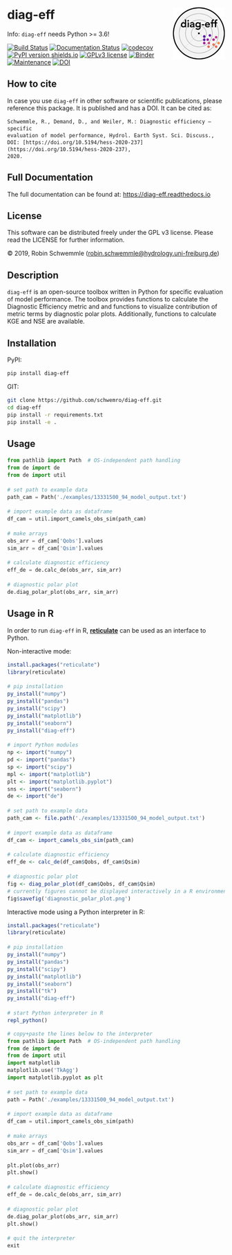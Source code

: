 # diag-eff <img src="logo.png" align="right" width="120" />

Info: `diag-eff` needs Python >= 3.6!

[![Build Status](https://travis-ci.com/schwemro/diag-eff.svg?token=xpMVcD4f5rphE6dVCxpb&branch=master)](https://travis-ci.com/schwemro/diag-eff)
[![Documentation Status](https://readthedocs.org/projects/diag-eff/badge/?version=latest)](https://diag-eff.readthedocs.io/en/latest/?badge=latest)
[![codecov](https://codecov.io/gh/schwemro/diag-eff/branch/master/graph/badge.svg?token=AmLX6d2FuR)](https://codecov.io/gh/schwemro/diag-eff)
[![PyPI version shields.io](https://img.shields.io/pypi/v/diag-eff.svg)](https://pypi.python.org/pypi/diag-eff/)
[![GPLv3 license](https://img.shields.io/badge/License-GPLv3-blue.svg)](http://perso.crans.org/besson/LICENSE.html)
[![Binder](http://mybinder.org/badge_logo.svg)](https://mybinder.org/v2/gh/schwemro/diag-eff/3a4185022087729fdcd517e705114f923701601b)
[![Maintenance](https://img.shields.io/badge/Maintained%3F-yes-green.svg)](https://GitHub.com/Naereen/StrapDown.js/graphs/commit-activity)
[![DOI](https://zenodo.org/badge/203623836.svg)](https://zenodo.org/badge/latestdoi/203623836)

## How to cite

In case you use `diag-eff` in other software or scientific publications,
please reference this package. It is published and has a DOI. It can be cited
as:

    Schwemmle, R., Demand, D., and Weiler, M.: Diagnostic efficiency – specific
    evaluation of model performance, Hydrol. Earth Syst. Sci. Discuss.,
    DOI: [https://doi.org/10.5194/hess-2020-237](https://doi.org/10.5194/hess-2020-237),
    2020.

## Full Documentation

The full documentation can be found at: https://diag-eff.readthedocs.io

## License
This software can be distributed freely under the GPL v3 license. Please read
the LICENSE for further information.

© 2019, Robin Schwemmle (<robin.schwemmle@hydrology.uni-freiburg.de>)

## Description

`diag-eff` is an open-source toolbox written in Python for specific evaluation of
model performance. The toolbox provides functions to calculate the Diagnostic
Efficiency metric and and functions to visualize contribution of metric terms
by diagnostic polar plots. Additionally, functions to calculate KGE and NSE
are available.

## Installation
PyPI:

```bash
pip install diag-eff
```


GIT:

```bash
git clone https://github.com/schwemro/diag-eff.git
cd diag-eff
pip install -r requirements.txt
pip install -e .
```

## Usage

```python
from pathlib import Path  # OS-independent path handling
from de import de
from de import util

# set path to example data
path_cam = Path('./examples/13331500_94_model_output.txt')

# import example data as dataframe
df_cam = util.import_camels_obs_sim(path_cam)

# make arrays
obs_arr = df_cam['Qobs'].values
sim_arr = df_cam['Qsim'].values

# calculate diagnostic efficiency
eff_de = de.calc_de(obs_arr, sim_arr)

# diagnostic polar plot
de.diag_polar_plot(obs_arr, sim_arr)
```
## Usage in R

In order to run `diag-eff` in R, [**reticulate**](https://rstudio.github.io/reticulate/index.html)
can be used as an interface to Python.

Non-interactive mode:

```r
install.packages("reticulate")
library(reticulate)

# pip installation
py_install("numpy")
py_install("pandas")
py_install("scipy")
py_install("matplotlib")
py_install("seaborn")
py_install("diag-eff")

# import Python modules
np <- import("numpy")
pd <- import("pandas")
sp <- import("scipy")
mpl <- import("matplotlib")
plt <- import("matplotlib.pyplot")
sns <- import("seaborn")
de <- import("de")

# set path to example data
path_cam <- file.path('./examples/13331500_94_model_output.txt')

# import example data as dataframe
df_cam <- import_camels_obs_sim(path_cam)

# calculate diagnostic efficiency
eff_de <- calc_de(df_cam$Qobs, df_cam$Qsim)

# diagnostic polar plot
fig <- diag_polar_plot(df_cam$Qobs, df_cam$Qsim)
# currently figures cannot be displayed interactively in a R environment
fig$savefig('diagnostic_polar_plot.png')
```

Interactive mode using a Python interpreter in R:

```r
install.packages("reticulate")
library(reticulate)

# pip installation
py_install("numpy")
py_install("pandas")
py_install("scipy")
py_install("matplotlib")
py_install("seaborn")
py_install("tk")
py_install("diag-eff")

# start Python interpreter in R
repl_python()
```
```python
# copy+paste the lines below to the interpreter
from pathlib import Path  # OS-independent path handling
from de import de
from de import util
import matplotlib
matplotlib.use('TkAgg')
import matplotlib.pyplot as plt

# set path to example data
path = Path('./examples/13331500_94_model_output.txt')

# import example data as dataframe
df_cam = util.import_camels_obs_sim(path)

# make arrays
obs_arr = df_cam['Qobs'].values
sim_arr = df_cam['Qsim'].values

plt.plot(obs_arr)
plt.show()

# calculate diagnostic efficiency
eff_de = de.calc_de(obs_arr, sim_arr)

# diagnostic polar plot
de.diag_polar_plot(obs_arr, sim_arr)
plt.show()

# quit the interpreter
exit
```
